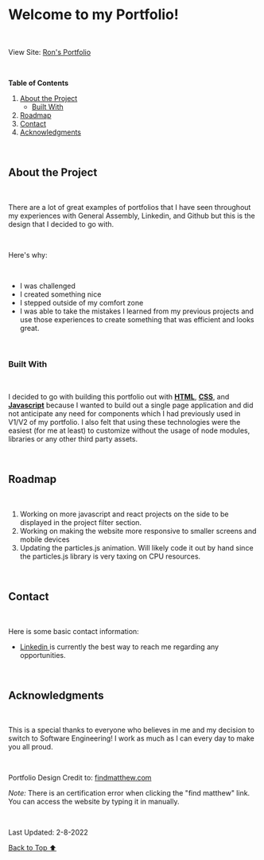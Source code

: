 <div id="top"> </div>

# Welcome to my Portfolio!
<br>

View Site:  [Ron's Portfolio](https://ronbp95.github.io/port3.0/index.html)

<br>

**Table of Contents**

1. <a href="#about"> About the Project </a>
    - <a href="#built"> Built With</a>
2. <a href="#roadmap"> Roadmap </a>
3. <a href="#contact"> Contact </a>
4. <a href="#acknowledgments"> Acknowledgments </a>



<div id="about"></div>

<br>

## **About the Project**

<br>

There are a lot of great examples of portfolios that I have seen throughout my experiences with General Assembly, Linkedin, and Github but this is the design that I decided to go with.

<br>

Here's why:

<br>

- I was challenged
- I created something nice
- I stepped outside of my comfort zone
- I was able to take the mistakes I learned from my previous projects and use those experiences to create something that was efficient and looks great.

<br>

<div id="built"> </div>

### **Built With**

<br>

I decided to go with building this portfolio out with <u>**HTML**</u>, <u>**CSS**</u>, and <u>**Javascript**</u> because I wanted to build out a single page application and did not anticipate any need for components which I had previously used in V1/V2 of my portfolio. I also felt that using these technologies were the easiest (for me at least) to customize without the usage of node modules, libraries or any other third party assets. 

<br>

<div id="roadmap"> </div>

## **Roadmap**

<br>

1. Working on more javascript and react projects on the side to be displayed in the project filter section.
2. Working on making the website more responsive to smaller screens and mobile devices
3. Updating the particles.js animation. Will likely code it out by hand since the particles.js library is very taxing on CPU resources.

<br>

<div id="contact"> </div>

## **Contact**

<br>

Here is some basic contact information:
- <a href="https://www.linkedin.com/in/ron-magpantay/"> Linkedin </a> is currently the best way to reach me regarding any opportunities. 

<br>

<div id="acknowledgements"> </div>

## **Acknowledgments**

<br>

This is a special thanks to everyone who believes in me and my decision to switch to Software Engineering! I work as much as I can every day to make you all proud.

<br>

Portfolio Design Credit to: <a href="https://findmatthew.com"> findmatthew.com </a>


*Note:* There is an certification error when clicking the "find matthew" link. You can access the website by typing it in manually.

<br>

Last Updated: 2-8-2022 

<a href="#top"> Back to Top ⬆️ </a>









